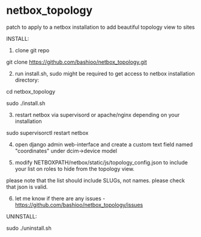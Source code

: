 # netbox_topology
patch to apply to a netbox installation to add beautiful topology view to sites

INSTALL:

1. clone git repo

git clone https://github.com/bashioo/netbox_topology.git

2. run install.sh, sudo might be required to get access to netbox installation directory:

cd netbox_topology

sudo ./install.sh

3. restart netbox via supervisord or apache/nginx depending on your installation

sudo supervisorctl restart netbox

4. open django admin web-interface and create a custom text field named "coordinates" under dcim->device model

5. modify NETBOXPATH/netbox/static/js/topology_config.json to include your list on roles to hide from the topology view.

please note that the list should include SLUGs, not names. please check that json is valid.

6. let me know if there are any issues - https://github.com/bashioo/netbox_topology/issues



UNINSTALL:

sudo ./uninstall.sh
